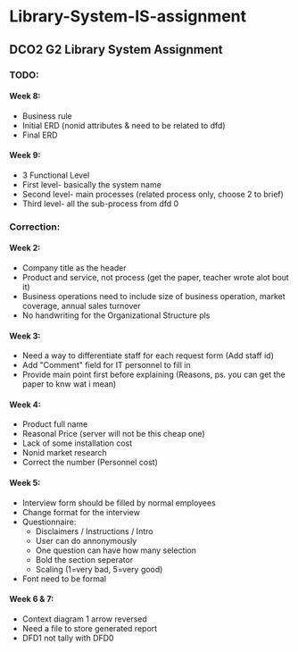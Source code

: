 # Library-System-IS-assignment
## DCO2 G2 Library System Assignment

### TODO:
#### Week 8:
- Business rule
- Initial ERD (nonid attributes & need to be related to dfd)
- Final ERD
    
#### Week 9:
- 3 Functional Level
- First level- basically the system name
- Second level- main processes (related process only, choose 2 to brief)
- Third level- all the sub-process from dfd 0
    
    
### Correction:
#### Week 2:
- Company title as the header
- Product and service, not process (get the paper, teacher wrote alot bout it)
- Business operations need to include size of business operation, market coverage, annual sales turnover
- No handwriting for the Organizational Structure pls
    
#### Week 3:
- Need a way to differentiate staff for each request form (Add staff id)
- Add "Comment" field for IT personnel to fill in
- Provide main point first before explaining (Reasons, ps. you can get the paper to knw wat i mean)
    
#### Week 4:
- Product full name
- Reasonal Price (server will not be this cheap one)
- Lack of some installation cost
- Nonid market research
- Correct the number (Personnel cost)
    
#### Week 5:
- Interview form should be filled by normal employees
- Change format for the interview
- Questionnaire:
  - Disclaimers / Instructions / Intro
  - User can do annonymously
  - One question can have how many selection
  - Bold the section seperator
  - Scaling (1=very bad, 5=very good)
- Font need to be formal

    
#### Week 6 & 7:
- Context diagram 1 arrow reversed
- Need a file to store generated report
- DFD1 not tally with DFD0
